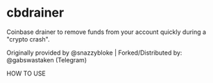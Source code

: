 # cbdrainer
Coinbase drainer to remove funds from your account quickly during a "crypto crash".

Originally provided by @snazzybloke | Forked/Distributed by: @gabswastaken
(Telegram)

HOW TO USE
